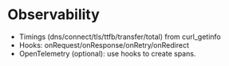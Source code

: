 # Observability
- Timings (dns/connect/tls/ttfb/transfer/total) from curl_getinfo
- Hooks: onRequest/onResponse/onRetry/onRedirect
- OpenTelemetry (optional): use hooks to create spans.
